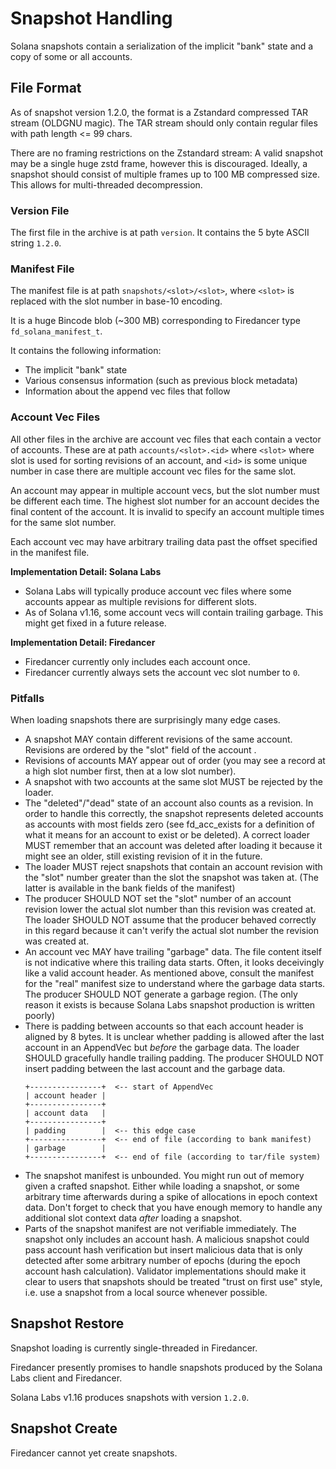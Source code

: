# Snapshot Handling

Solana snapshots contain a serialization of the implicit "bank" state
and a copy of some or all accounts.

## File Format

As of snapshot version 1.2.0, the format is a Zstandard compressed TAR
stream (OLDGNU magic).  The TAR stream should only contain regular files
with path length <= 99 chars.

There are no framing restrictions on the Zstandard stream: A valid
snapshot may be a single huge zstd frame, however this is discouraged.
Ideally, a snapshot should consist of multiple frames up to 100 MB
compressed size.  This allows for multi-threaded decompression.

### Version File

The first file in the archive is at path `version`.
It contains the 5 byte ASCII string `1.2.0`.

### Manifest File

The manifest file is at path `snapshots/<slot>/<slot>`, where `<slot>`
is replaced with the slot number in base-10 encoding.

It is a huge Bincode blob (~300 MB) corresponding to Firedancer type
`fd_solana_manifest_t`.

It contains the following information:
- The implicit "bank" state
- Various consensus information (such as previous block metadata)
- Information about the append vec files that follow

### Account Vec Files

All other files in the archive are account vec files that each contain
a vector of accounts.  These are at path `accounts/<slot>.<id>` where
`<slot>` where slot is used for sorting revisions of an account, and
`<id>` is some unique number in case there are multiple account vec
files for the same slot.

An account may appear in multiple account vecs, but the slot number must
be different each time.  The highest slot number for an account decides
the final content of the account.  It is invalid to specify an account
multiple times for the same slot number.

Each account vec may have arbitrary trailing data past the offset
specified in the manifest file.

**Implementation Detail: Solana Labs**

- Solana Labs will typically produce account vec files where some
  accounts appear as multiple revisions for different slots.
- As of Solana v1.16, some account vecs will contain trailing garbage.
  This might get fixed in a future release.

**Implementation Detail: Firedancer**

- Firedancer currently only includes each account once.
- Firedancer currently always sets the account vec slot number to `0`.

### Pitfalls

When loading snapshots there are surprisingly many edge cases.

- A snapshot MAY contain different revisions of the same account.
  Revisions are ordered by the "slot" field of the account .
- Revisions of accounts MAY appear out of order (you may see a record
  at a high slot number first, then at a low slot number).
- A snapshot with two accounts at the same slot MUST be rejected by the
  loader.
- The "deleted"/"dead" state of an account also counts as a revision.
  In order to handle this correctly, the snapshot represents deleted
  accounts as accounts with most fields zero (see fd_acc_exists for a
  definition of what it means for an account to exist or be deleted).  A
  correct loader MUST remember that an account was deleted after loading
  it because it might see an older, still existing revision of it in the
  future.
- The loader MUST reject snapshots that contain an account revision
  with the "slot" number greater than the slot the snapshot was taken
  at.  (The latter is available in the bank fields of the manifest)
- The producer SHOULD NOT set the "slot" number of an account revision
  lower the actual slot number than this revision was created at.
  The loader SHOULD NOT assume that the producer behaved correctly in
  this regard because it can't verify the actual slot number the
  revision was created at.
- An account vec MAY have trailing "garbage" data.  The file content
  itself is not indicative where this trailing data starts.  Often, it
  looks deceivingly like a valid account header.  As mentioned above,
  consult the manifest for the "real" manifest size to understand where
  the garbage data starts.  The producer SHOULD NOT generate a garbage
  region.  (The only reason it exists is because Solana Labs snapshot
  production is written poorly)
- There is padding between accounts so that each account header is
  aligned by 8 bytes.  It is unclear whether padding is allowed after
  the last account in an AppendVec but _before_ the garbage data.
  The loader SHOULD gracefully handle trailing padding.  The producer
  SHOULD NOT insert padding between the last account and the garbage
  data.
  ```
  +----------------+  <-- start of AppendVec
  | account header |
  +----------------+
  | account data   |
  +----------------+
  | padding        |  <-- this edge case
  +----------------+  <-- end of file (according to bank manifest)
  | garbage        |
  +----------------+  <-- end of file (according to tar/file system)
  ```
- The snapshot manifest is unbounded.  You might run out of memory given
  a crafted snapshot.  Either while loading a snapshot, or some
  arbitrary time afterwards during a spike of allocations in epoch
  context data.  Don't forget to check that you have enough memory to
  handle any additional slot context data _after_ loading a snapshot.
- Parts of the snapshot manifest are not verifiable immediately.
  The snapshot only includes an account hash.  A malicious snapshot
  could pass account hash verification but insert malicious data that
  is only detected after some arbitrary number of epochs (during the
  epoch account hash calculation).  Validator implementations should
  make it clear to users that snapshots should be treated "trust on
  first use" style, i.e. use a snapshot from a local source whenever
  possible.

## Snapshot Restore

Snapshot loading is currently single-threaded in Firedancer.

Firedancer presently promises to handle snapshots produced by the Solana
Labs client and Firedancer.

Solana Labs v1.16 produces snapshots with version `1.2.0`.

## Snapshot Create

Firedancer cannot yet create snapshots.
